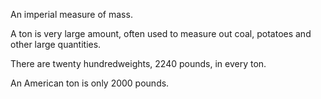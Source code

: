 An imperial measure of mass.

A ton is very large amount, often used to measure out coal, potatoes and
other large quantities.

There are twenty hundredweights, 2240 pounds, in every ton.

An American ton is only 2000 pounds.

